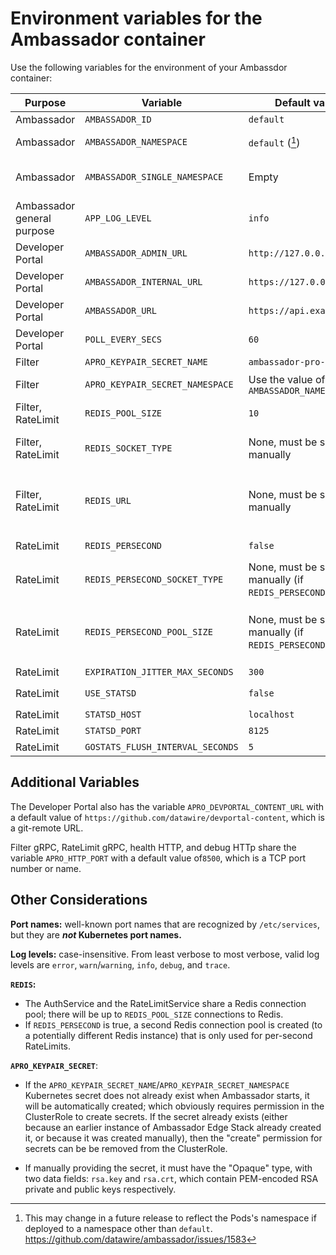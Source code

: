 # Environment variables for the Ambassador container

Use the following variables for the environment of your Ambassdor container:

| Purpose                    | Variable                         | Default value                                     | Value type                                                                    |
|----------------------------|----------------------------------|---------------------------------------------------|-------------------------------------------------------------------------------|
| Ambassador                 | `AMBASSADOR_ID`                  | `default`                                         | Plain string                                                                  |
| Ambassador                 | `AMBASSADOR_NAMESPACE`           | `default` ([^1])                                  | Kubernetes namespace                                                          |
| Ambassador                 | `AMBASSADOR_SINGLE_NAMESPACE`    | Empty                                             | Boolean; non-empty=true, empty=false                                          |
| Ambassador general purpose | `APP_LOG_LEVEL`                  | `info`                                            | Log level                                                                     |
| Developer Portal           | `AMBASSADOR_ADMIN_URL`           | `http://127.0.0.1:8877`                           | URL                                                                           |
| Developer Portal           | `AMBASSADOR_INTERNAL_URL`        | `https://127.0.0.1:8443`                          | URL                                                                           |
| Developer Portal           | `AMBASSADOR_URL`                 | `https://api.example.com`                         | URL                                                                           |
| Developer Portal           | `POLL_EVERY_SECS`                | `60`                                              | Integer                                                                       |
| Filter                     | `APRO_KEYPAIR_SECRET_NAME`       | `ambassador-pro-keypair`                          | Kubernetes name                                                               |
| Filter                     | `APRO_KEYPAIR_SECRET_NAMESPACE`  | Use the value of `AMBASSADOR_NAMESPACE`           | Kubernetes namespace                                                          |
| Filter, RateLimit          | `REDIS_POOL_SIZE`                | `10`                                              | Integer                                                                       |
| Filter, RateLimit          | `REDIS_SOCKET_TYPE`              | None, must be set manually                        | Go network such as `tcp` or `unix`; see [Go `net.Dial`][]                     |
| Filter, RateLimit          | `REDIS_URL`                      | None, must be set manually                        | Go network address; for TCP this is a `host:port` pair; see [Go `net.Dial`][] |
| RateLimit                  | `REDIS_PERSECOND`                | `false`                                           | Boolean; [Go `strconv.ParseBool`][]                                           |
| RateLimit                  | `REDIS_PERSECOND_SOCKET_TYPE`    | None, must be set manually (if `REDIS_PERSECOND`) | Go network such as `tcp` or `unix`; see [Go `net.Dial`][]                     |
| RateLimit                  | `REDIS_PERSECOND_POOL_SIZE`      | None, must be set manually (if `REDIS_PERSECOND`) | Go network address; for TCP this is a `host:port` pair; see [Go `net.Dial`][] |
| RateLimit                  | `EXPIRATION_JITTER_MAX_SECONDS`  | `300`                                             | Integer                                                                       |
| RateLimit                  | `USE_STATSD`                     | `false`                                           | Boolean; [Go `strconv.ParseBool`][]                                           |
| RateLimit                  | `STATSD_HOST`                    | `localhost`                                       | Hostname                                                                      |
| RateLimit                  | `STATSD_PORT`                    | `8125`                                            | Integer                                                                       |
| RateLimit                  | `GOSTATS_FLUSH_INTERVAL_SECONDS` | `5`                                               | Integer                                                                       |

<!--

  Intentionally omit `RLS_RUNTIME_DIR` from the above table; it exists
  for development purposes and isn't meant to be set by end users.

-->

## Additional Variables

The Developer Portal also has the variable `APRO_DEVPORTAL_CONTENT_URL`  with a default value of `https://github.com/datawire/devportal-content`, which is a git-remote URL.

Filter gRPC, RateLimit gRPC, health HTTP, and debug HTTp share the variable `APRO_HTTP_PORT` with a default value of`8500`, which is a TCP port number or name.

## Other Considerations

**Port names:** well-known port names that are recognized by `/etc/services`, but they are ***not* Kubernetes port names.**

**Log levels:** case-insensitive. From least verbose to most verbose, valid log levels are `error`, `warn`/`warning`, `info`, `debug`, and `trace`.

**`REDIS`:**

* The AuthService and the RateLimitService share a Redis connection pool; there will be up to `REDIS_POOL_SIZE` connections to Redis.
* If `REDIS_PERSECOND` is true, a second Redis connection pool is created (to a potentially different Redis instance) that is only used for per-second RateLimits.


**`APRO_KEYPAIR_SECRET`**:

* If the `APRO_KEYPAIR_SECRET_NAME`/`APRO_KEYPAIR_SECRET_NAMESPACE` Kubernetes secret does not already exist when Ambassador  starts, it will be automatically created; which obviously requires permission in the ClusterRole to create secrets. If the secret already exists (either because an earlier instance of Ambassador Edge Stack already created it, or because it was created manually), then the "create" permission for secrets can be be removed from the ClusterRole. 

* If manually providing the secret, it must have the "Opaque" type, with two data fields: `rsa.key` and `rsa.crt`, which contain PEM-encoded RSA private and public keys respectively.


[^1]: This may change in a future release to reflect the Pods's
    namespace if deployed to a namespace other than `default`.
    https://github.com/datawire/ambassador/issues/1583

[Go `net.Dial`]: https://golang.org/pkg/net/#Dial
[Go `strconv.ParseBool`]: https://golang.org/pkg/strconv/#ParseBool

